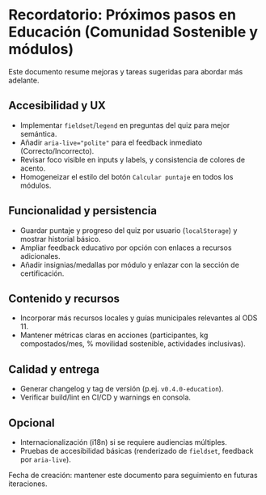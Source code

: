 # Recordatorio: Próximos pasos en Educación (Comunidad Sostenible y módulos)

Este documento resume mejoras y tareas sugeridas para abordar más adelante.

## Accesibilidad y UX
- Implementar `fieldset`/`legend` en preguntas del quiz para mejor semántica.
- Añadir `aria-live="polite"` para el feedback inmediato (Correcto/Incorrecto).
- Revisar foco visible en inputs y labels, y consistencia de colores de acento.
- Homogeneizar el estilo del botón `Calcular puntaje` en todos los módulos.

## Funcionalidad y persistencia
- Guardar puntaje y progreso del quiz por usuario (`localStorage`) y mostrar historial básico.
- Ampliar feedback educativo por opción con enlaces a recursos adicionales.
- Añadir insignias/medallas por módulo y enlazar con la sección de certificación.

## Contenido y recursos
- Incorporar más recursos locales y guías municipales relevantes al ODS 11.
- Mantener métricas claras en acciones (participantes, kg compostados/mes, % movilidad sostenible, actividades inclusivas).

## Calidad y entrega
- Generar changelog y tag de versión (p.ej. `v0.4.0-education`).
- Verificar build/lint en CI/CD y warnings en consola.

## Opcional
- Internacionalización (i18n) si se requiere audiencias múltiples.
- Pruebas de accesibilidad básicas (renderizado de `fieldset`, feedback por `aria-live`).

Fecha de creación: mantener este documento para seguimiento en futuras iteraciones.